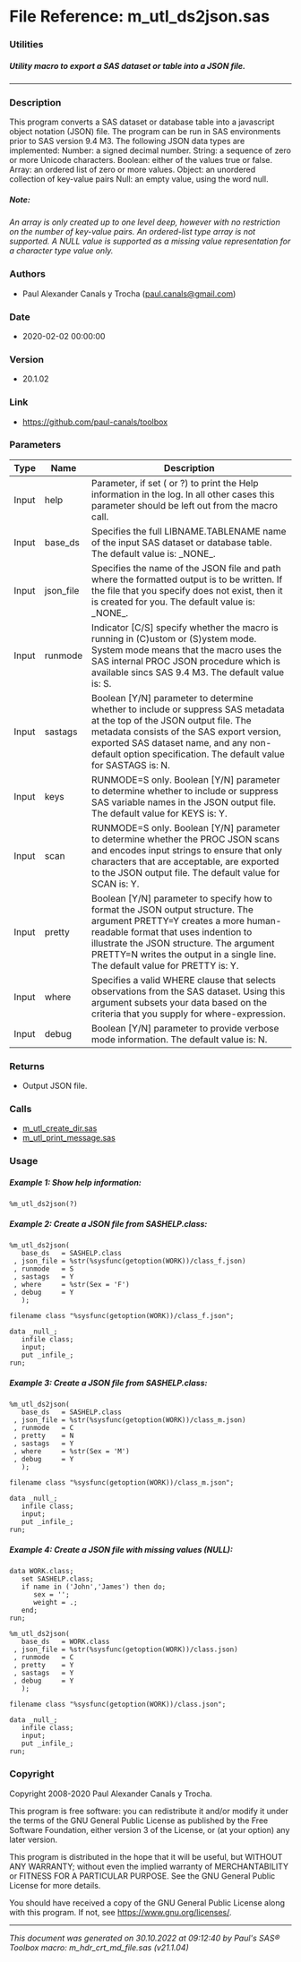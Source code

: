 # File Reference: m_utl_ds2json.sas

### Utilities

##### Utility macro to export a SAS dataset or table into a JSON file.

***

### Description
This program converts a SAS dataset or database table into a javascript object notation (JSON) file. The program can be run in SAS environments prior to SAS version 9.4 M3. The following JSON data types are implemented:
 Number: a signed decimal number.
 String: a sequence of zero or more Unicode characters.
 Boolean: either of the values true or false.
 Array: an ordered list of zero or more values.
 Object: an unordered collection of key-value pairs
 Null: an empty value, using the word null.


##### *Note:*
*An array is only created up to one level deep, however with no restriction on the number of key-value pairs. An _ordered-list_ type array is not supported. A _NULL_ value is supported as a missing value representation for a character type value only.*

### Authors
* Paul Alexander Canals y Trocha (paul.canals@gmail.com)

### Date
* 2020-02-02 00:00:00

### Version
* 20.1.02

### Link
* https://github.com/paul-canals/toolbox

### Parameters
| Type | Name | Description |
| ---- | ---- | ----------- |
| Input | help | Parameter, if set ( or ?) to print the Help information in the log. In all other cases this parameter should be left out from the macro call. |
| Input | base_ds | Specifies the full LIBNAME.TABLENAME name of the input SAS dataset or database table. The default value is: \_NONE\_. |
| Input | json_file | Specifies the name of the JSON file and path where the formatted output is to be written. If the file that you specify does not exist, then it is created for you. The default value is: \_NONE\_. |
| Input | runmode | Indicator [C/S] specify whether the macro is running in (C)ustom or (S)ystem mode. System mode means that the macro uses the SAS internal PROC JSON procedure which is available sincs SAS 9.4 M3. The default value is: S. |
| Input | sastags | Boolean [Y/N] parameter to determine whether to include or suppress SAS metadata at the top of the JSON output file. The metadata consists of the SAS export version, exported SAS dataset name, and any non-default option specification. The default value for SASTAGS is: N. |
| Input | keys | RUNMODE=S only. Boolean [Y/N] parameter to determine whether to include or suppress SAS variable names in the JSON output file. The default value for KEYS is: Y. |
| Input | scan | RUNMODE=S only. Boolean [Y/N] parameter to determine whether the PROC JSON scans and encodes input strings to ensure that only characters that are acceptable, are exported to the JSON output file. The default value for SCAN is: Y. |
| Input | pretty | Boolean [Y/N] parameter to specify how to format the JSON output structure. The argument PRETTY=Y creates a more human-readable format that uses indention to illustrate the JSON structure. The argument PRETTY=N writes the output in a single line. The default value for PRETTY is: Y. |
| Input | where | Specifies a valid WHERE clause that selects observations from the SAS dataset. Using this argument subsets your data based on the criteria that you supply for where-expression. |
| Input | debug | Boolean [Y/N] parameter to provide verbose mode information. The default value is: N. |

### Returns
* Output JSON file.

### Calls
* [m_utl_create_dir.sas](m_utl_create_dir.md)
* [m_utl_print_message.sas](m_utl_print_message.md)

### Usage

##### Example 1: Show help information:
```sas
%m_utl_ds2json(?)
```

##### Example 2: Create a JSON file from SASHELP.class:
```sas
%m_utl_ds2json(
   base_ds   = SASHELP.class
 , json_file = %str(%sysfunc(getoption(WORK))/class_f.json)
 , runmode   = S
 , sastags   = Y
 , where     = %str(Sex = 'F')
 , debug     = Y
   );

filename class "%sysfunc(getoption(WORK))/class_f.json";

data _null_;
   infile class;
   input;
   put _infile_;
run;
```

##### Example 3: Create a JSON file from SASHELP.class:
```sas
%m_utl_ds2json(
   base_ds   = SASHELP.class
 , json_file = %str(%sysfunc(getoption(WORK))/class_m.json)
 , runmode   = C
 , pretty    = N
 , sastags   = Y
 , where     = %str(Sex = 'M')
 , debug     = Y
   );

filename class "%sysfunc(getoption(WORK))/class_m.json";

data _null_;
   infile class;
   input;
   put _infile_;
run;
```

##### Example 4: Create a JSON file with missing values (NULL):
```sas
data WORK.class;
   set SASHELP.class;
   if name in ('John','James') then do;
      sex = '';
      weight = .;
   end;
run;

%m_utl_ds2json(
   base_ds   = WORK.class
 , json_file = %str(%sysfunc(getoption(WORK))/class.json)
 , runmode   = C
 , pretty    = Y
 , sastags   = Y
 , debug     = Y
   );

filename class "%sysfunc(getoption(WORK))/class.json";

data _null_;
   infile class;
   input;
   put _infile_;
run;
```

### Copyright
Copyright 2008-2020 Paul Alexander Canals y Trocha. 
 
This program is free software: you can redistribute it and/or modify 
it under the terms of the GNU General Public License as published by 
the Free Software Foundation, either version 3 of the License, or 
(at your option) any later version. 
 
This program is distributed in the hope that it will be useful, 
but WITHOUT ANY WARRANTY; without even the implied warranty of 
MERCHANTABILITY or FITNESS FOR A PARTICULAR PURPOSE. See the 
GNU General Public License for more details. 
 
You should have received a copy of the GNU General Public License 
along with this program. If not, see <https://www.gnu.org/licenses/>. 


***
*This document was generated on 30.10.2022 at 09:12:40  by Paul's SAS&reg; Toolbox macro: m_hdr_crt_md_file.sas (v21.1.04)*
